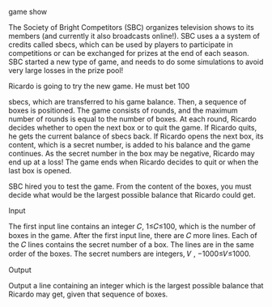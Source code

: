 game show

The Society of Bright Competitors (SBC) organizes television shows to its members (and currently it also broadcasts online!). SBC uses a a system of credits called sbecs, which can be used by players to participate in competitions or can be exchanged for prizes at the end of each season. SBC started a new type of game, and needs to do some simulations to avoid very large losses in the prize pool!

Ricardo is going to try the new game. He must bet 100

sbecs, which are transferred to his game balance. Then, a sequence of boxes is positioned. The game consists of rounds, and the maximum number of rounds is equal to the number of boxes. At each round, Ricardo decides whether to open the next box or to quit the game. If Ricardo quits, he gets the current balance of sbecs back. If Ricardo opens the next box, its content, which is a secret number, is added to his balance and the game continues. As the secret number in the box may be negative, Ricardo may end up at a loss! The game ends when Ricardo decides to quit or when the last box is opened.

SBC hired you to test the game. From the content of the boxes, you must decide what would be the largest possible balance that Ricardo could get.

Input

The first input line contains an integer 𝐶, 1≤𝐶≤100, which is the number of boxes in the game. After the first input line, there are 𝐶 more lines. Each of the 𝐶 lines contains the secret number of a box. The lines are in the same order of the boxes. The secret numbers are integers, 𝑉 , −1000≤𝑉≤1000.

Output

Output a line containing an integer which is the largest possible balance that Ricardo may get, given that sequence of boxes.
